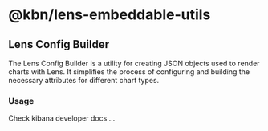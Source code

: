 
# @kbn/lens-embeddable-utils

## Lens Config Builder

 The Lens Config Builder is a utility for creating JSON objects used to render charts with Lens. It simplifies the process of configuring and building the necessary attributes for different chart types.

### Usage

Check kibana developer docs ...